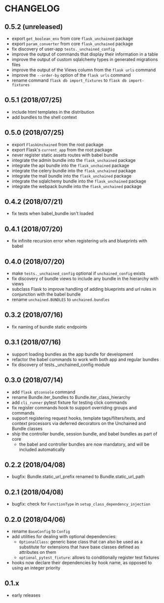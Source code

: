 # CHANGELOG

## 0.5.2 (unreleased)

* export `get_boolean_env` from core `flask_unchained` package
* export `param_converter` from core `flask_unchained` package
* fix discovery of user-app `tests._unchained_config`
* improve the output of commands that display their information in a table
* improve the output of custom sqlalchemy types in generated migrations files
* improve the output of the Views column from the `flask urls` command
* improve the `--order-by` option of the `flask urls` command
* rename command `flask db import_fixtures` to `flask db import-fixtures`

## 0.5.1 (2018/07/25)

* include html templates in the distribution
* add bundles to the shell context

## 0.5.0 (2018/07/25)

* export `FlaskUnchained` from the root package
* export Flask's `current_app` from the root package
* never register static assets routes with babel bundle
* integrate the admin bundle into the `flask_unchained` package
* integrate the api bundle into the `flask_unchained` package
* integrate the celery bundle into the `flask_unchained` package
* integrate the mail bundle into the `flask_unchained` package
* integrate the sqlalchemy bundle into the `flask_unchained` package
* integrate the webpack bundle into the `flask_unchained` package

## 0.4.2 (2018/07/21)

* fix tests when babel_bundle isn't loaded

## 0.4.1 (2018/07/20)

* fix infinite recursion error when registering urls and blueprints with babel

## 0.4.0 (2018/07/20)

* make `tests._unchained_config` optional if `unchained_config` exists
* fix discovery of bundle views to include any bundle in the hierarchy with views
* subclass Flask to improve handling of adding blueprints and url rules in conjunction with the babel bundle
* rename `unchained.BUNDLES` to `unchained.bundles`

## 0.3.2 (2018/07/16)

* fix naming of bundle static endpoints

## 0.3.1 (2018/07/16)

* support loading bundles as the app bundle for development
* refactor the babel commands to work with both app and regular bundles
* fix discovery of tests._unchained_config module

## 0.3.0 (2018/07/14)

* add `flask qtconsole` command
* rename Bundle.iter_bundles to Bundle.iter_class_hierarchy
* add `cli_runner` pytest fixture for testing click commands
* fix register commands hook to support overriding groups and commands
* support registering request hooks, template tags/filters/tests, and context processors via deferred decorators on the Unchained and Bundle classes
* ship the controller bundle, session bundle, and babel bundles as part of core
    - the babel and controller bundles are now mandatory, and will be included automatically

## 0.2.2 (2018/04/08)

* bugfix: Bundle.static_url_prefix renamed to Bundle.static_url_path

## 0.2.1 (2018/04/08)

* bugfix: check for `FunctionType` in `setup_class_dependency_injection`

## 0.2.0 (2018/04/06)

* rename `BaseConfig` to `Config`
* add utilities for dealing with optional dependencies:
    * `OptionalClass`: generic base class that can also be used as a substitute for extensions that have base classes defined as attributes on them
    * `optional_pytest_fixture`: allows to conditionally register test fixtures
* hooks now declare their dependencies by hook name, as opposed to using an integer priority

## 0.1.x

* early releases
